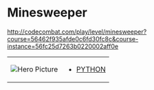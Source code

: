 # Minesweeper 

http://codecombat.com/play/level/minesweeper?course=56462f935afde0c6fd30fc8c&course-instance=56fc25d7263b0220002aff0e
<table>
<tr>
<td>

![Hero Picture](hero.png?raw=true "Hero Picture")

</td>
<td>
<ul>
<li>

[PYTHON](Minesweeper.py)

</li>
</td>
</tr>
<table>
